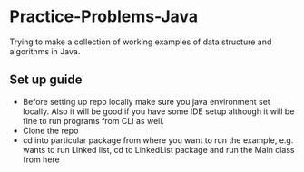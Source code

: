 # Practice-Problems-Java
Trying to make a collection of working examples of data structure and algorithms in Java.

## Set up guide
* Before setting up repo locally make sure you java environment set locally. Also it will be good if you have some IDE setup although it will be fine to run programs from CLI as well.
* Clone the repo 
* cd into particular package from where you want to run the example, e.g. wants to run Linked list, cd to LinkedList package and run the Main class from here
